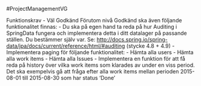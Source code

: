 #ProjectManagementVG

Funktionskrav - Väl Godkänd Förutom nivå Godkänd ska även följande funktionalitet finnas:  - Du ska på egen hand ta reda på hur Auditing i SpringData fungera och implementera detta i ditt datalager på passande ställen. Du bestämmer själv var.   Se: http://docs.spring.io/spring-data/jpa/docs/current/reference/html/#auditing (stycke 4.8 + 4.9)  - Implementera paging för följande funktionalitet:  - Hämta alla users  - Hämta alla work items  - Hämta alla Issues  - Implementera en funktion för att få reda på history över vilka work items som klarades av under en viss period. Det ska exempelvis gå att fråga efter alla work items mellan perioden 2015-08-01 till 2015-08-30 som har status ‘Done’
